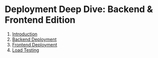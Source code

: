 # Deployment Deep Dive: Backend & Frontend Edition
1. [Introduction](https://github.com/arsitektur-jaringan-komputer/modul-deployment/tree/master/1.%20Introduction)
2. [Backend Deployment](https://github.com/arsitektur-jaringan-komputer/modul-deployment/tree/master/2.%20Backend)
3. [Frontend Deployment](https://github.com/arsitektur-jaringan-komputer/modul-deployment/tree/master/3.%20Frontend)
4. [Load Testing](https://github.com/arsitektur-jaringan-komputer/modul-deployment/tree/master/4.%20Load%20Testing)
